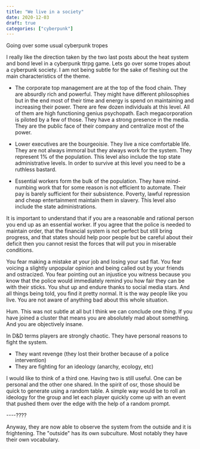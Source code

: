 ```yaml
---
title: "We live in a society"
date: 2020-12-03
draft: true
categories: ["cyberpunk"]
---
```


Going over some usual cyberpunk tropes

<!-- more -->

I really like the direction taken by the two last posts about the heat system
and bond level in a cyberpunk ttrpg game. Lets go over some tropes about a
cyberpunk society. I am not being subtle for the sake of fleshing out the main
characteristics of the theme.

* The corporate top management are at the top of the food chain. They are
  absurdly rich and powerful. They might have different philosophies but in the
  end most of their time and energy is spend on maintaining and increasing their
  power. There are few dozen individuals at this level. All of them are high
  functioning genius psychopath. Each megacorporation is piloted by a few of
  those. They have a strong presence in the media. They are the public face of
  their company and centralize most of the power.

* Lower executives are the bourgeoisie. They live a nice comfortable life. They
  are not always immoral but they always work for the system. They represent 1%
  of the population. This level also include the top state administrative
  levels. In order to survive at this level you need to be a ruthless bastard.

* Essential workers form the bulk of the population. They have mind-numbing work
  that for some reason is not efficient to automate. Their pay is barely
  sufficient for their subsistence. Poverty, lawful repression and cheap
  entertainment maintain them in slavery. This level also include the state
  administrations.

It is important to understand that if you are a reasonable and rational person
you end up as an essential worker. If you agree that the police is needed to
maintain order, that the financial system is not perfect but still bring
progress, and that states should help poor people but be careful about their
deficit then you cannot resist the forces that will put you in miserable
conditions.

You fear making a mistake at your job and losing your sad flat. You fear voicing
a slightly unpopular opinion and being called out by your friends and
ostracized. You fear pointing out an injustice you witness because you know that
the police would immediately remind you how fair they can be with their sticks.
You shut up and endure thanks to social media stars. And all things being told,
you find it pretty normal. It is the way people like you live. You are not aware
of anything bad about this whole situation.

Hum. This was not subtle at all but I think we can conclude one thing. If you
have joined a cluster that means you are absolutely mad about something. And you
are objectively insane.

In D&D terms players are strongly chaotic. They have personal reasons to fight
the system.

- They want revenge (they lost their brother because of a police intervention)
- They are fighting for an ideology (anarchy, ecology, etc)

I would like to think of a third one. Having two is still useful. One can be
personal and the other one shared. In the spirit of osr, those should be quick
to generate using a random table. A simple way would be to roll an ideology for
the group and let each player quickly come up with an event that pushed them
over the edge with the help of a random prompt.

----????

Anyway, they are now able to observe the system from the outside and it is
frightening. The "outside" has its own subculture. Most notably they have their
own vocabulary.
